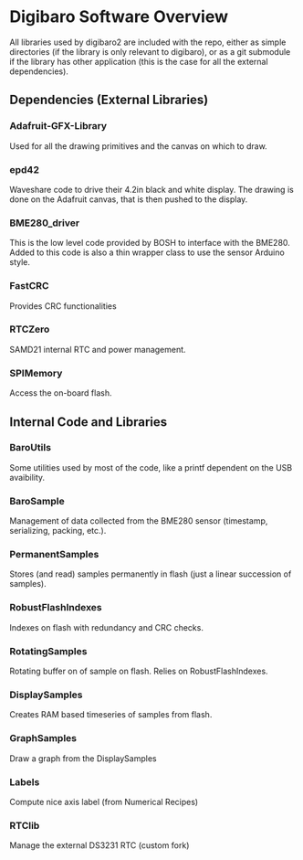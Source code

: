 # Digibaro Software Overview

All libraries used by digibaro2 are included with the repo, either as simple
directories (if the library is only relevant to digibaro), or as a git submodule
if the library has other application (this is the case for all the external
dependencies).

## Dependencies (External Libraries)

### Adafruit-GFX-Library

Used for all the drawing primitives and the canvas on which to draw.

### epd42

Waveshare code to drive their 4.2in black and white display. The drawing is done
on the Adafruit canvas, that is then pushed to the display.

### BME280_driver

This is the low level code provided by BOSH to interface with the BME280. Added
to this code is also a thin wrapper class to use the sensor Arduino style.

### FastCRC

Provides CRC functionalities

### RTCZero

SAMD21 internal RTC and power management.

### SPIMemory

Access the on-board flash.

## Internal Code and Libraries

### BaroUtils

Some utilities used by most of the code, like a printf dependent on the USB
avaibility.

### BaroSample
Management of data collected from the BME280 sensor (timestamp, serializing,
packing, etc.).

### PermanentSamples

Stores (and read) samples permanently in flash (just a linear succession of
samples).

### RobustFlashIndexes

Indexes on flash with redundancy and CRC checks.

### RotatingSamples

Rotating buffer on of sample on flash. Relies on RobustFlashIndexes.

### DisplaySamples

Creates RAM based timeseries of samples from flash.

### GraphSamples

Draw a graph from the DisplaySamples

### Labels

Compute nice axis label (from Numerical Recipes)

### RTClib

Manage the external DS3231 RTC (custom fork)

